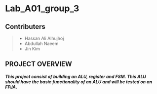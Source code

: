 # Lab_A01_group_3

## Contributers
> - Hassan Ali Alhujhoj
> - Abdullah Naeem 
> - Jin Kim

## PROJECT OVERVIEW
#####    This project consist of building an ALU, register and FSM. This ALU should have the basic functionality of an ALU and will be tested on an FPJA.